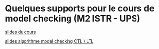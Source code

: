 # Quelques supports pour le cours de model checking (M2 ISTR - UPS)

[slides du cours](/slides-class.pdf)

[slides algorithme model checking CTL / LTL](/slides-algo-model-checking.pdf)
